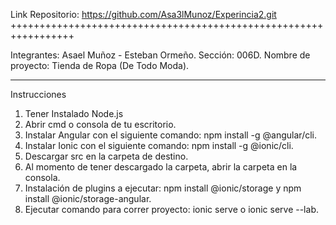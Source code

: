 Link Repositorio: https://github.com/Asa3lMunoz/Experincia2.git
+++++++++++++++++++++++++++++++++++++++++++++++++++++++++++++++++

Integrantes: Asael Muñoz - Esteban Ormeño.
Sección: 006D.
Nombre de proyecto: Tienda de Ropa (De Todo Moda).

---------------------------------------------------------------

Instrucciones

1. Tener Instalado Node.js
2. Abrir cmd o consola de tu escritorio.
3. Instalar Angular con el siguiente comando: npm install -g @angular/cli.
4. Instalar Ionic con el siguiente comando: npm install -g @ionic/cli.
5. Descargar src en la carpeta de destino.
6. Al momento de tener descargado la carpeta, abrir la carpeta en la consola.
7. Instalación de plugins a ejecutar: npm install @ionic/storage y npm install @ionic/storage-angular.
8. Ejecutar comando para correr proyecto: ionic serve o ionic serve --lab.
